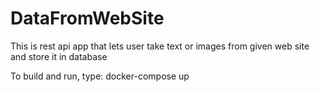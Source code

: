 # DataFromWebSite
This is rest api app that lets user take text or images from given web site
and store it in database

To build and run, type: docker-compose up
